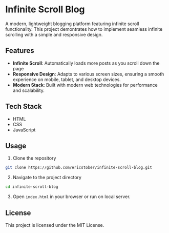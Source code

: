 # Infinite Scroll Blog

A modern, lightweight blogging platform featuring infinite scroll functionality. This project demontrates how to implement seamless infinite scrolling with a simple and responsive design.

## Features

- **Infinite Scroll**: Automatically loads more posts as you scroll down the page
- **Responsive Design**: Adapts to various screen sizes, ensuring a smooth experience on mobile, tablet, and desktop devices.
- **Modern Stack**: Built with modern web technologies for performance and scalability.

## Tech Stack

- HTML
- CSS
- JavaScript

## Usage

1. Clone the repository

```bash
git clone https://github.com/ericstober/infinite-scroll-blog.git
```

2. Navigate to the project directory

```bash
cd infinite-scroll-blog
```

3. Open `index.html` in your browser or run on local server.

## License

This project is licensed under the MIT License.
